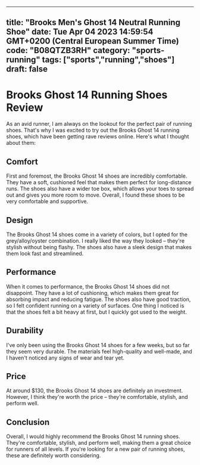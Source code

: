 
---
title: "Brooks Men's Ghost 14 Neutral Running Shoe" 
date: Tue Apr 04 2023 14:59:54 GMT+0200 (Central European Summer Time)
code: "B08QTZB3RH"
category: "sports-running"
tags: ["sports","running","shoes"] 
draft: false
---
    
# Brooks Ghost 14 Running Shoes Review

As an avid runner, I am always on the lookout for the perfect pair of running shoes. That's why I was excited to try out the Brooks Ghost 14 running shoes, which have been getting rave reviews online. Here's what I thought about them:

## Comfort

First and foremost, the Brooks Ghost 14 shoes are incredibly comfortable. They have a soft, cushioned feel that makes them perfect for long-distance runs. The shoes also have a wider toe box, which allows your toes to spread out and gives you more room to move. Overall, I found these shoes to be very comfortable and supportive.

## Design

The Brooks Ghost 14 shoes come in a variety of colors, but I opted for the grey/alloy/oyster combination. I really liked the way they looked – they're stylish without being flashy. The shoes also have a sleek design that makes them look fast and streamlined.

## Performance

When it comes to performance, the Brooks Ghost 14 shoes did not disappoint. They have a lot of cushioning, which makes them great for absorbing impact and reducing fatigue. The shoes also have good traction, so I felt confident running on a variety of surfaces. One thing I noticed is that the shoes felt a bit heavy at first, but I quickly got used to the weight.

## Durability

I've only been using the Brooks Ghost 14 shoes for a few weeks, but so far they seem very durable. The materials feel high-quality and well-made, and I haven't noticed any signs of wear and tear yet.

## Price

At around $130, the Brooks Ghost 14 shoes are definitely an investment. However, I think they're worth the price – they're comfortable, stylish, and perform well.

## Conclusion

Overall, I would highly recommend the Brooks Ghost 14 running shoes. They're comfortable, stylish, and perform well, making them a great choice for runners of all levels. If you're looking for a new pair of running shoes, these are definitely worth considering.